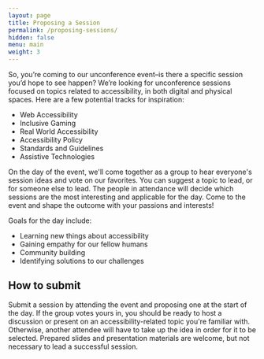 ```yaml
---
layout: page
title: Proposing a Session
permalink: /proposing-sessions/
hidden: false
menu: main
weight: 3
---
```


So, you’re coming to our unconference event–is there a specific session you’d hope to see happen? We’re looking for unconference sessions focused on topics related to accessibility, in both digital and physical spaces. Here are a few potential tracks for inspiration:

- Web Accessibility
- Inclusive Gaming
- Real World Accessibility
- Accessibility Policy
- Standards and Guidelines
- Assistive Technologies

On the day of the event, we'll come together as a group to hear everyone's session ideas and vote on our favorites. You can suggest a topic to lead, or for someone else to lead. The people in attendance will decide which sessions are the most interesting and applicable for the day. Come to the event and shape the outcome with your passions and interests!

Goals for the day include:

- Learning new things about accessibility
- Gaining empathy for our fellow humans
- Community building
- Identifying solutions to our challenges

## How to submit

Submit a session by attending the event and proposing one at the start of the day. If the group votes yours in, you should be ready to host a discussion or present on an accessibility-related topic you're familiar with. Otherwise, another attendee will have to take up the idea in order for it to be selected. Prepared slides and presentation materials are welcome, but not necessary to lead a successful session.

